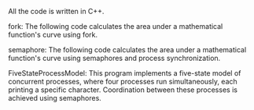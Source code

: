 All the code is written in C++.

fork: The following code calculates the area under a mathematical function's curve using fork.

semaphore: The following code calculates the area under a mathematical function's curve using semaphores and process synchronization.

FiveStateProcessModel: This program implements a five-state model of concurrent processes, where four processes run simultaneously, each printing a specific character. Coordination between these processes is achieved using semaphores.
